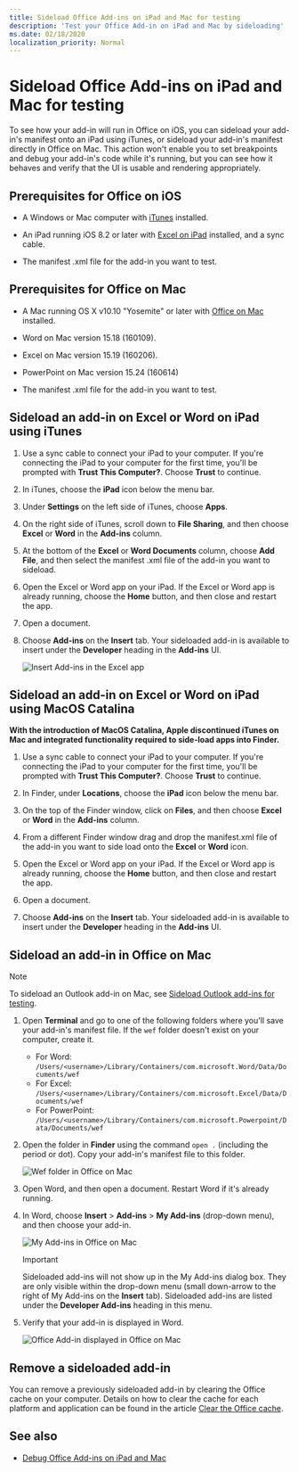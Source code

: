 ```yaml
---
title: Sideload Office Add-ins on iPad and Mac for testing
description: 'Test your Office Add-in on iPad and Mac by sideloading'
ms.date: 02/18/2020
localization_priority: Normal
---
```


# Sideload Office Add-ins on iPad and Mac for testing

To see how your add-in will run in Office on iOS, you can sideload your add-in's manifest onto an iPad using iTunes, or sideload your add-in's manifest directly in Office on Mac. This action won't enable you to set breakpoints and debug your add-in's code while it's running, but you can see how it behaves and verify that the UI is usable and rendering appropriately.

## Prerequisites for Office on iOS

- A Windows or Mac computer with [iTunes](https://www.apple.com/itunes/download/) installed.

- An iPad running iOS 8.2 or later with [Excel on iPad](https://itunes.apple.com/us/app/microsoft-excel/id586683407?mt=8) installed, and a sync cable.

- The manifest .xml file for the add-in you want to test.

## Prerequisites for Office on Mac

- A Mac running OS X v10.10 "Yosemite" or later with [Office on Mac](https://products.office.com/buy/compare-microsoft-office-products?tab=omac) installed.

- Word on Mac version 15.18 (160109).

- Excel on Mac version 15.19 (160206).

- PowerPoint on Mac version 15.24 (160614)

- The manifest .xml file for the add-in you want to test.

## Sideload an add-in on Excel or Word on iPad using iTunes

1. Use a sync cable to connect your iPad to your computer. If you're connecting the iPad to your computer for the first time, you'll be prompted with **Trust This Computer?**. Choose **Trust** to continue.

2. In iTunes, choose the **iPad** icon below the menu bar.

3. Under **Settings** on the left side of iTunes, choose **Apps**.

4. On the right side of iTunes, scroll down to **File Sharing**, and then choose **Excel** or **Word** in the **Add-ins** column.

5. At the bottom of the **Excel** or **Word Documents** column, choose **Add File**, and then select the manifest .xml file of the add-in you want to sideload.

6. Open the Excel or Word app on your iPad. If the Excel or Word app is already running, choose the **Home** button, and then close and restart the app.

7. Open a document.

8. Choose **Add-ins** on the **Insert** tab. Your sideloaded add-in is available to insert under the **Developer** heading in the **Add-ins** UI.

    ![Insert Add-ins in the Excel app](../images/excel-insert-add-in.png)

## Sideload an add-in on Excel or Word on iPad using MacOS Catalina

**With the introduction of MacOS Catalina, Apple discontinued iTunes on Mac and integrated functionality required to side-load apps into Finder.**

1. Use a sync cable to connect your iPad to your computer. If you're connecting the iPad to your computer for the first time, you'll be prompted with **Trust This Computer?**. Choose **Trust** to continue.

2. In Finder, under **Locations**, choose the **iPad** icon below the menu bar.

3. On the top of the Finder window, click on **Files**, and then choose **Excel** or **Word** in the **Add-ins** column.

4. From a different Finder window drag and drop the manifest.xml file of the add-in you want to side load onto the **Excel** or **Word** icon.

5. Open the Excel or Word app on your iPad. If the Excel or Word app is already running, choose the **Home** button, and then close and restart the app.

6. Open a document.

7. Choose **Add-ins** on the **Insert** tab. Your sideloaded add-in is available to insert under the **Developer** heading in the **Add-ins** UI.

## Sideload an add-in in Office on Mac

> [!NOTE]
> To sideload an Outlook add-in on Mac, see [Sideload Outlook add-ins for testing](../outlook/sideload-outlook-add-ins-for-testing.md).

1. Open **Terminal** and go to one of the following folders where you'll save your add-in's manifest file. If the `wef` folder doesn't exist on your computer, create it.

    - For Word:  `/Users/<username>/Library/Containers/com.microsoft.Word/Data/Documents/wef`    
    - For Excel:  `/Users/<username>/Library/Containers/com.microsoft.Excel/Data/Documents/wef`
    - For PowerPoint: `/Users/<username>/Library/Containers/com.microsoft.Powerpoint/Data/Documents/wef`

2. Open the folder in **Finder** using the command `open .` (including the period or dot). Copy your add-in's manifest file to this folder.

    ![Wef folder in Office on Mac](../images/all-my-files.png)

3. Open Word, and then open a document. Restart Word if it's already running.

4. In Word, choose **Insert** > **Add-ins** > **My Add-ins** (drop-down menu), and then choose your add-in.

    ![My Add-ins in Office on Mac](../images/my-add-ins-wikipedia.png)

    > [!IMPORTANT]
    > Sideloaded add-ins will not show up in the My Add-ins dialog box. They are only visible within the drop-down menu (small down-arrow to the right of My Add-ins on the **Insert** tab). Sideloaded add-ins are listed under the **Developer Add-ins** heading in this menu.

5. Verify that your add-in is displayed in Word.

    ![Office Add-in displayed in Office on Mac](../images/lorem-ipsum-wikipedia.png)

## Remove a sideloaded add-in

You can remove a previously sideloaded add-in by clearing the Office cache on your computer. Details on how to clear the cache for each platform and application can be found in the article [Clear the Office cache](clear-cache.md).

## See also

- [Debug Office Add-ins on iPad and Mac](debug-office-add-ins-on-ipad-and-mac.md)
